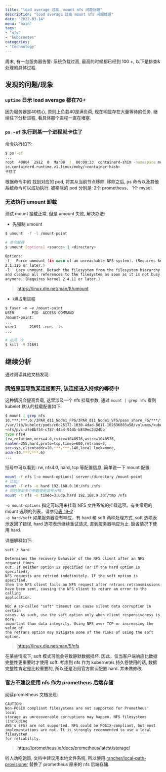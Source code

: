 ```yaml
---
title: "load average 过高, mount nfs 问题处理"
description: "load average 过高 mount nfs 问题处理"
date: "2022-03-14"
menu: "main"
tags:
- "nfs"
- "kubernetes"
categories:
- "technology"
---
```


周末, 有一台服务器告警: 系统负载过高, 最高的时候都已经到 100 +, 以下是排查&处理的具体过程.

## 发现的问题/现象

### `uptime` 显示 load average 都在70+

因为服务器是40核心, 原则上负载40是满负荷, 现在明显存在大量等待的任务. 继续往下分析进程, 看具体那个进程一直在堵塞.

### `ps -ef` 执行到某一个进程就卡住了

命令执行如下:

```sh
$ ps -ef 
...
root  40004  2912  0  Mar08  ?  00:00:33  containerd-shim -namespace moby -workdir /data/docker/containerd/daemon/  
io.containerd.runtime.v1.linux/moby/<container-hash>
卡住了
```

根据命令中的 <container-hash> 找到对应的 pod, 将其从当前节点移除. 移除之后, ps 命令以及其他系统命令可以成功执行. 被移除的 pod 分别是: 2个 prometheus、 1个 mysql.

### 无法执行 umount 卸载

测试 mount 挂载正常, 但是 umount 失败, 解决办法:

- 先强制 umount

```sh
$ umount  -f -l /mount-point

# 命令解释
$ umount [options] <source> | <directory>

Options:
-f   Force unmount (in case of an unreachable NFS system). (Requires kernel 
2.1.116 or later.)
-l   Lazy unmount. Detach the filesystem from the filesystem hierarchy now, 
and cleanup all references to the filesystem as soon as it is not busy 
anymore. (Requires kernel 2.4.11 or later.)
```
> https://linux.die.net/man/8/umount

- kill占用进程

```sh
$ fuser –m –v /mount-point
USER        PID  ACCESS COMMAND
/mount-point:
...
user1      21691 .rce.  ls
...

# 必须 -9
$ kill -9 21691
```

## 继续分析

通过阅读其他文档发现:

### 网络原因导致某连接断开, 该连接进入持续的等待中

这种情况会提高负载, 这里涉及一个 nfs 挂载参数, 通过 `mount | grep nfs` 看到 kubelet 默认的挂载配置如下:

```sh
$ mount | grep nfs
10.***.***.6:/3PAR_d11_Node1_FPG/3PAR_d11_Node1_VFS/paas_share_FS/***/fz***c on 
/var/lib/kubelet/pods/c6c26172-1030-4dad-8611-102636803a58/volumes/kubernetes.io
~nfs/pvc-a7e8bf54-c787-44a4-94d5-b849ec2d24bb 
type nfs4 
(rw,relatime,vers=4.0,rsize=1048576,wsize=1048576,
namlen=255,hard,proto=tcp,timeo=600,retrans=2,
sec=sys,clientaddr=10.***.***.140,local_lock=none,
addr=10.***.***.6)
...
```

括号中可以看到: rw, nfs4.0, hard, tcp 等配置信息, 简单说一下 mount 配置:

```sh
mount -F nfs [-o mount-options] server:/directory /mount-point
# 比如:
mount -F nfs -o hard 192.168.0.10:/nfs /nfs
# 同时使用多个参数使用逗号分隔：
mount -t nfs -o timeo=3,udp,hard 192.168.0.30:/tmp /nfs
```

`-o mount-options` 指定可以用来挂载 NFS 文件系统的挂载选项。有关常用的 mount 选项的列表，请参见[表 19–2](https://docs.oracle.com/cd/E19253-01/819-7062/6n91k1fr7/index.html#fsmount-66498)  
`-o hard/soft` 如果服务器没有响应，有 hard 和 soft 两种处理方式, soft 选项表示返回了错误, hard 选项表示继续重试请求, 直到服务器响应为止. 缺省情况下使用 hard.

详细解释如下:

```
soft / hard

Determines the recovery behavior of the NFS client after an NFS request times 
out. If neither option is specified (or if the hard option is specified), 
NFS requests are retried indefinitely. If the soft option is specified, 
then the NFS client fails an NFS request after retrans retransmissions 
have been sent, causing the NFS client to return an error to the calling 
application.  

NB: A so-called "soft" timeout can cause silent data corruption in certain 
cases. As such, use the soft option only when client responsiveness is more 
important than data integrity. Using NFS over TCP or increasing the value of 
the retrans option may mitigate some of the risks of using the soft option.  
```
> https://linux.die.net/man/5/nfs

在某些情况下, soft 模式可能会导致静默数据损坏. 因此，仅当客户端响应比数据完整性更重要时才使用 soft. 考虑到 nfs 作为 kubernetes 持久卷使用的话, 数据完整性肯定是比较重要的, 所以还是沿用官方默认配置 hard. 并未做修改.

### 官方不建议使用 nfs 作为 prometheus 后端存储

阅读prometheus 文档发现:

```
CAUTION:
Non-POSIX compliant filesystems are not supported for Prometheus' local 
storage as unrecoverable corruptions may happen. NFS filesystems (including 
AWS's EFS) are not supported. NFS could be POSIX-compliant, but most 
implementations are not. It is strongly recommended to use a local filesystem 
for reliability.
```
> https://prometheus.io/docs/prometheus/latest/storage/

听人劝吃饱饭, 文档中建议用本地文件系统, 所以使用 [rancher/local-path-provisioner](https://github.com/rancher/local-path-provisioner) 替换了 prometheus 原来的 nfs 后端存储.